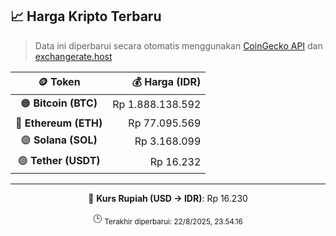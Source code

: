 

<!-- HARGA_KRIPTO -->
## 📈 Harga Kripto Terbaru

> Data ini diperbarui secara otomatis menggunakan [CoinGecko API](https://www.coingecko.com/) dan [exchangerate.host](https://exchangerate.host/)

<div align="center">

| 🪙 Token | 💰 Harga (IDR) |
|:------:|---------------:|
| 🟠 **Bitcoin (BTC)**   | Rp 1.888.138.592 |
| 🔵 **Ethereum (ETH)**  | Rp 77.095.569 |
| 🟣 **Solana (SOL)**    | Rp 3.168.099 |
| 🟢 **Tether (USDT)**   | Rp 16.232 |

---

💱 **Kurs Rupiah (USD → IDR)**: Rp 16.230

🕒 <sub>Terakhir diperbarui: 22/8/2025, 23.54.16</sub>

</div>
<!-- /HARGA_KRIPTO -->